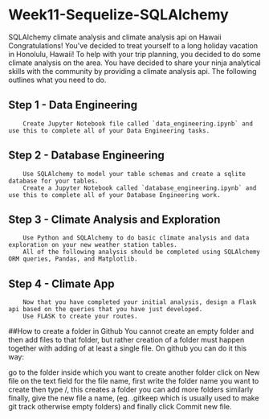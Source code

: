 # Week11-Sequelize-SQLAlchemy
SQLAlchemy climate analysis and climate analysis api on Hawaii
Congratulations! You've decided to treat yourself to a long holiday vacation in Honolulu, Hawaii! 
To help with your trip planning, you decided to do some climate analysis on the area. 
You have decided to share your ninja analytical skills with the community by providing a climate analysis api.
The following outlines what you need to do.
## Step 1 - Data Engineering
        Create Jupyter Notebook file called `data_engineering.ipynb` and use this to complete all of your Data Engineering tasks.
## Step 2 - Database Engineering
        Use SQLAlchemy to model your table schemas and create a sqlite database for your tables. 
        Create a Jupyter Notebook called `database_engineering.ipynb` and use this to complete all of your Database Engineering work.
## Step 3 - Climate Analysis and Exploration
        Use Python and SQLAlchemy to do basic climate analysis and data exploration on your new weather station tables. 
        All of the following analysis should be completed using SQLAlchemy ORM queries, Pandas, and Matplotlib.
## Step 4 - Climate App
        Now that you have completed your initial analysis, design a Flask api based on the queries that you have just developed.
        Use FLASK to create your routes.



##How to create a folder in Github
You cannot create an empty folder and then add files to that folder, but rather creation of a folder must happen together with adding of at least a single file. On github you can do it this way:

go to the folder inside which you want to create another folder
click on New file
on the text field for the file name, first write the folder name you want to create
then type /, this creates a folder
you can add more folders similarly
finally, give the new file a name, (eg. .gitkeep which is usually used to make git track otherwise empty folders) and finally click Commit new file.
